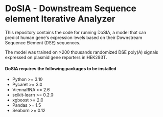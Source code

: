 # DoSIA - Downstream Sequence element Iterative Analyzer
This repository contains the code for running DoSIA, a model that can predict human gene's expression levels based on their Downstream Sequence Element (DSE) sequences.

The model was trained on >200 thousands randomized DSE poly(A) signals expressed on plasmid gene reporters in HEK293T.

#### DoSIA requires the following packages to be installed
- Python >= 3.10
- Pycaret >= 3.0
- ViennaRNA >= 2.6
- scikit-learn >= 0.2.0
- xgboost >= 2.0
- Pandas >= 1.5
- Seaborn >= 0.12
